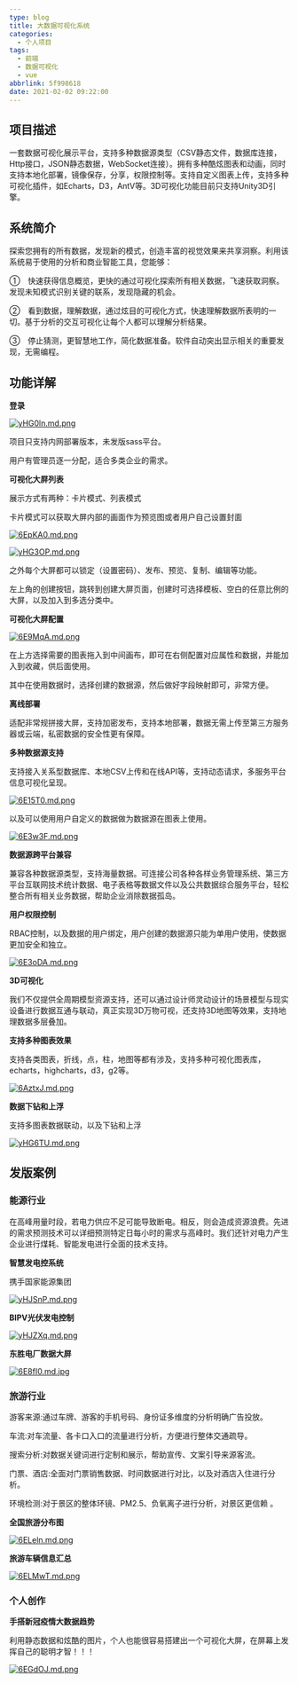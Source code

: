 ```yaml
---
type: blog
title: 大数据可视化系统
categories:
  - 个人项目
tags:
  - 前端
  - 数据可视化
  - vue
abbrlink: 5f998618
date: 2021-02-02 09:22:00
---
```


## 项目描述

一套数据可视化展示平台，支持多种数据源类型（CSV静态文件，数据库连接，Http接口，JSON静态数据，WebSocket连接）。拥有多种酷炫图表和动画，同时支持本地化部署，镜像保存，分享，权限控制等。支持自定义图表上传，支持多种可视化插件，如Echarts，D3，AntV等。3D可视化功能目前只支持Unity3D引擎。

## 系统简介

探索您拥有的所有数据，发现新的模式，创造丰富的视觉效果来共享洞察。利用该系统易于使用的分析和商业智能工具，您能够：

①　快速获得信息概览，更快的通过可视化探索所有相关数据，飞速获取洞察。发现未知模式识别关键的联系，发现隐藏的机会。

②　看到数据，理解数据，通过炫目的可视化方式，快速理解数据所表明的一切。基于分析的交互可视化让每个人都可以理解分析结果。

③　停止猜测，更智慧地工作，简化数据准备。软件自动突出显示相关的重要发现，无需编程。

## 功能详解

**登录**

[![yHG0ln.md.png](https://s3.ax1x.com/2021/02/22/yHG0ln.md.png)](https://imgchr.com/i/yHG0ln)

项目只支持内网部署版本，未发版sass平台。

用户有管理员逐一分配，适合多类企业的需求。

**可视化大屏列表**

展示方式有两种：卡片模式、列表模式

卡片模式可以获取大屏内部的画面作为预览图或者用户自己设置封面

[![6EpKA0.md.png](https://s3.ax1x.com/2021/03/03/6EpKA0.md.png)](https://imgtu.com/i/6EpKA0)

[![yHG3OP.md.png](https://s3.ax1x.com/2021/02/22/yHG3OP.md.png)](https://imgchr.com/i/yHG3OP)

之外每个大屏都可以锁定（设置密码）、发布、预览、复制、编辑等功能。

左上角的创建按钮，跳转到创建大屏页面，创建时可选择模板、空白的任意比例的大屏，以及加入到多选分类中。

**可视化大屏配置**

[![6E9MqA.md.png](https://s3.ax1x.com/2021/03/03/6E9MqA.md.png)](https://imgtu.com/i/6E9MqA)

在上方选择需要的图表拖入到中间画布，即可在右侧配置对应属性和数据，并能加入到收藏，供后面使用。

其中在使用数据时，选择创建的数据源，然后做好字段映射即可，非常方便。

**离线部署**

适配非常规拼接大屏，支持加密发布，支持本地部署，数据无需上传至第三方服务器或云端，私密数据的安全性更有保障。 

**多种数据源支持** 

支持接入关系型数据库、本地CSV上传和在线API等，支持动态请求，多服务平台信息可视化呈现。 

[![6E15T0.md.png](https://s3.ax1x.com/2021/03/03/6E15T0.md.png)](https://imgtu.com/i/6E15T0)

以及可以使用用户自定义的数据做为数据源在图表上使用。

[![6E3w3F.md.png](https://s3.ax1x.com/2021/03/03/6E3w3F.md.png)](https://imgtu.com/i/6E3w3F)

**数据源跨平台兼容** 

兼容各种数据源类型，支持海量数据。可连接公司各种各样业务管理系统、第三方平台互联网技术统计数据、电子表格等数据文件以及公共数据综合服务平台，轻松整合所有相关业务数据，帮助企业消除数据孤岛。 

**用户权限控制**

RBAC控制，以及数据的用户绑定，用户创建的数据源只能为单用户使用，使数据更加安全和独立。

[![6E3oDA.md.png](https://s3.ax1x.com/2021/03/03/6E3oDA.md.png)](https://imgtu.com/i/6E3oDA)

**3D可视化** 

我们不仅提供全周期模型资源支持，还可以通过设计师灵动设计的场景模型与现实设备进行数据互通与联动，真正实现3D万物可视，还支持3D地图等效果，支持地理数据多层叠加。 

**支持多种图表效果**

支持各类图表，折线，点，柱，地图等都有涉及，支持多种可视化图表库，echarts，highcharts，d3，g2等。

[![6AztxJ.md.png](https://s3.ax1x.com/2021/03/03/6AztxJ.md.png)](https://imgtu.com/i/6AztxJ)

**数据下钻和上浮**

支持多图表数据联动，以及下钻和上浮

[![yHG6TU.md.png](https://s3.ax1x.com/2021/02/22/yHG6TU.md.png)](https://imgchr.com/i/yHG6TU)

<!-- more -->

## 发版案例

### 能源行业

在高峰用量时段，若电力供应不足可能导致断电。相反，则会造成资源浪费。先进的需求预测技术可以详细预测特定日每小时的需求与高峰时。我们还针对电力产生企业进行煤耗、智能发电进行全面的技术支持。

**智慧发电控系统**

携手国家能源集团

[![yHJSnP.md.png](https://s3.ax1x.com/2021/02/22/yHJSnP.md.png)](https://imgchr.com/i/yHJSnP)

**BIPV光伏发电控制**

[![yHJZXq.md.png](https://s3.ax1x.com/2021/02/22/yHJZXq.md.png)](https://imgchr.com/i/yHJZXq)

**东胜电厂数据大屏**

[![6E8fI0.md.jpg](https://s3.ax1x.com/2021/03/03/6E8fI0.md.jpg)](https://imgtu.com/i/6E8fI0)

### 旅游行业

游客来源:通过车牌、游客的手机号码、身份证多维度的分析明确广告投放。

车流:对车流量、各卡口入口的流量进行分析，方便进行整体交通疏导。

搜索分析:对数据关键词进行定制和展示，帮助宣传、文案引导来源客流。

门票、酒店:全面对门票销售数据、时间数据进行对比，以及对酒店入住进行分析。

环境检测:对于景区的整体环镜、PM2.5、负氧离子进行分析，对景区更信赖 。

**全国旅游分布图**

[![6ELeln.md.png](https://s3.ax1x.com/2021/03/04/6ELeln.md.png)](https://imgtu.com/i/6ELeln)

**旅游车辆信息汇总**

[![6ELMwT.md.png](https://s3.ax1x.com/2021/03/04/6ELMwT.md.png)](https://imgtu.com/i/6ELMwT)

### 个人创作

**手搭新冠疫情大数据趋势**

利用静态数据和炫酷的图片，个人也能很容易搭建出一个可视化大屏，在屏幕上发挥自己的聪明才智！！！

[![6EGdOJ.md.png](https://s3.ax1x.com/2021/03/03/6EGdOJ.md.png)](https://imgtu.com/i/6EGdOJ)